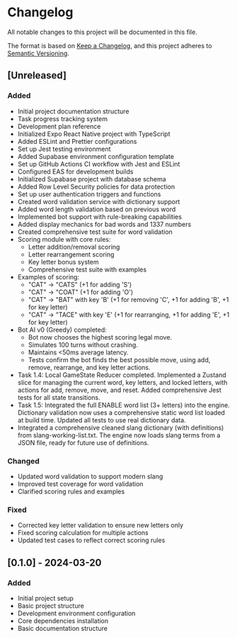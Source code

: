 # Changelog

All notable changes to this project will be documented in this file.

The format is based on [Keep a Changelog](https://keepachangelog.com/en/1.0.0/),
and this project adheres to [Semantic Versioning](https://semver.org/spec/v2.0.0.html).

## [Unreleased]

### Added
- Initial project documentation structure
- Task progress tracking system
- Development plan reference
- Initialized Expo React Native project with TypeScript
- Added ESLint and Prettier configurations
- Set up Jest testing environment
- Added Supabase environment configuration template
- Set up GitHub Actions CI workflow with Jest and ESLint
- Configured EAS for development builds
- Initialized Supabase project with database schema
- Added Row Level Security policies for data protection
- Set up user authentication triggers and functions
- Created word validation service with dictionary support
- Added word length validation based on previous word
- Implemented bot support with rule-breaking capabilities
- Added display mechanics for bad words and 1337 numbers
- Created comprehensive test suite for word validation
- Scoring module with core rules:
  - Letter addition/removal scoring
  - Letter rearrangement scoring
  - Key letter bonus system
  - Comprehensive test suite with examples
- Examples of scoring:
  - "CAT" → "CATS" (+1 for adding 'S')
  - "CAT" → "COAT" (+1 for adding 'O')
  - "CAT" → "BAT" with key 'B' (+1 for removing 'C', +1 for adding 'B', +1 for key letter)
  - "CAT" → "TACE" with key 'E' (+1 for rearranging, +1 for adding 'E', +1 for key letter)
- Bot AI v0 (Greedy) completed:
  - Bot now chooses the highest scoring legal move.
  - Simulates 100 turns without crashing.
  - Maintains <50ms average latency.
  - Tests confirm the bot finds the best possible move, using add, remove, rearrange, and key letter actions.
- Task 1.4: Local GameState Reducer completed. Implemented a Zustand slice for managing the current word, key letters, and locked letters, with actions for add, remove, move, and reset. Added comprehensive Jest tests for all state transitions.
- Task 1.5: Integrated the full ENABLE word list (3+ letters) into the engine. Dictionary validation now uses a comprehensive static word list loaded at build time. Updated all tests to use real dictionary data.
- Integrated a comprehensive cleaned slang dictionary (with definitions) from slang-working-list.txt. The engine now loads slang terms from a JSON file, ready for future use of definitions.

### Changed
- Updated word validation to support modern slang
- Improved test coverage for word validation
- Clarified scoring rules and examples

### Fixed
- Corrected key letter validation to ensure new letters only
- Fixed scoring calculation for multiple actions
- Updated test cases to reflect correct scoring rules

## [0.1.0] - 2024-03-20

### Added
- Initial project setup
- Basic project structure
- Development environment configuration
- Core dependencies installation
- Basic documentation structure 